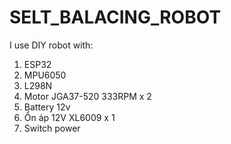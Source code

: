 # SELT_BALACING_ROBOT
I use DIY robot with:
1. ESP32
2. MPU6050
3. L298N 
4. Motor JGA37-520 333RPM x 2
5. Battery 12v
6. Ổn áp 12V XL6009 x 1
7. Switch power
